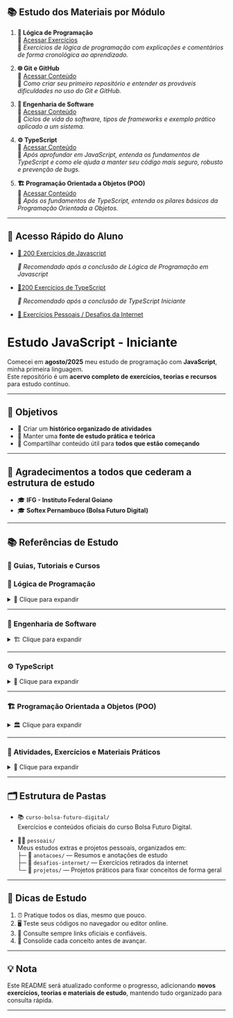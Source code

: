 ## 📚 Estudo dos Materiais por Módulo

1. **🧩 Lógica de Programação**  
   🔗 [Acessar Exercícios](https://github.com/felipem5552/javascript-iniciante/tree/main/curso-bolsa-futuro-digital/01-logica-de-programacao/exercicios)  
   💬 *Exercícios de lógica de programação com explicações e comentários de forma cronológica ao aprendizado.*

2. **🌐 Git e GitHub**  
   🔗 [Acessar Conteúdo](https://github.com/felipem5552/javascript-iniciante/tree/main/curso-bolsa-futuro-digital/02-git-github)  
   💬 *Como criar seu primeiro repositório e entender as prováveis dificuldades no uso do Git e GitHub.*

3. **🧠 Engenharia de Software**  
   🔗 [Acessar Conteúdo](https://github.com/felipem5552/javascript-iniciante/tree/main/curso-bolsa-futuro-digital/03-engenharia-de-software)  
   💬 *Ciclos de vida do software, tipos de frameworks e exemplo prático aplicado a um sistema.*

4. **⚙️ TypeScript**  
   🔗 [Acessar Conteúdo](https://github.com/felipem5552/javascript-iniciante/tree/main/curso-bolsa-futuro-digital/04-typescript-iniciante)  
   💬 *Após aprofundar em JavaScript, entenda os fundamentos de TypeScript e como ele ajuda a manter seu código mais seguro, robusto e prevenção de bugs.*

5. **🏗️ Programação Orientada a Objetos (POO)**  
   🔗 [Acessar Conteúdo](https://github.com/felipem5552/javascript-iniciante/tree/main/curso-bolsa-futuro-digital/05-orientacao-a-objetos)  
   💬 *Após os fundamentos de TypeScript, entenda os pilares básicos da Programação Orientada a Objetos.*

---

## 🔗 Acesso Rápido do Aluno

- [🧠 200 Exercícios de Javascript](https://github.com/felipem5552/200-exercicios-javascript)

  *🔹 Recomendado após a conclusão de Lógica de Programação em Javascript*

- [🧠200 Exercícios de TypeScript](https://github.com/felipem5552/javascript-iniciante/tree/main/pessoais/projetos)

  *🔹 Recomendado após a conclusão de TypeScript Iniciante*

- [🧪 Exercícios Pessoais / Desafios da Internet](https://github.com/felipem5552/javascript-iniciante/tree/main/pessoais)

# Estudo JavaScript - Iniciante

Comecei em **agosto/2025** meu estudo de programação com **JavaScript**, minha primeira linguagem.  
Este repositório é um **acervo completo de exercícios, teorias e recursos** para estudo contínuo.

---

## 🎯 Objetivos
- 📌 Criar um **histórico organizado de atividades**  
- 📌 Manter uma **fonte de estudo prática e teórica**  
- 📌 Compartilhar conteúdo útil para **todos que estão começando**  

---

## 🙏 Agradecimentos a todos que cederam a estrutura de estudo
- 🎓 **IFG - Instituto Federal Goiano**  
- 🎓 **Softex Pernambuco (Bolsa Futuro Digital)**  

---

## 📚 Referências de Estudo

### 📖 Guias, Tutoriais e Cursos

### 🧩 Lógica de Programação

<details>
<summary>🧠 Clique para expandir</summary>

**Se você ainda tem um pouco de dificuldade nos conceitos de lógica de programação, esses conteúdos são ideais:**

- [Introdução à Lógica de Programação (Curso Gratuito IFSUL - 40h)](https://moodle.ifrs.edu.br/course/view.php?id=250)  
- 🎥 *Vídeo introdutório (40 min)* — *Lógica de Programação (IFSUL)*  
- [Lógica de Programação com JavaScript - Dev.to](https://dev.to/telles/logica-de-programacao-com-javascript-iniciante-309n)  
- [Lista de Exercícios - IFRN (PDF)](https://docentes.ifrn.edu.br/jonathanpereira/disciplinas/algoritmos/lista-de-exercicios-2/at_download/file)  
- [Lógica de Programação e Algoritmos com JavaScript - Edécio Iepsen (PDF)](https://www.kufunda.net/publicdocs/L%C3%B3gica%20de%20Programa%C3%A7%C3%A3o%20e%20Algoritmos%20com%20JavaScript%20(Ed%C3%A9cio%20Fernando%20Iepsen).pdf)

</details>

---

### 🧱 Engenharia de Software

<details>
<summary>🏗️ Clique para expandir</summary>

**Material de Estudos - Engenharia de Software**

Esses conteúdos servirão como base para as atividades realizadas

- [📘 Curso Fundação Bradesco - Projetos de Sistemas de TI (15h)](https://www.ev.org.br/cursos/projetos-de-sistemas-de-ti)  

- [📗 Livro Engenharia de Software - Ian Sommerville (Capítulo 2 - 16 páginas)](https://www.facom.ufu.br/~william/Disciplinas%202018-2/BSI-GSI030-EngenhariaSoftware/Livro/engenhariaSoftwareSommerville.pdf)  

- 📘 **Capítulo 2 do livro “Fundamentos de Engenharia de Software”** *(29 páginas)*  
  *🔹 Leitura complementar à de Sommerville.*

- [📙 Guia do Scrum (19 páginas)](https://scrumguides.org/docs/scrumguide/v1/Scrum-Guide-Portuguese-BR.pdf)  
- [📜 Manifesto Ágil (43 linhas)](https://agilemanifesto.org/iso/ptbr/principles.html)

**(Opcional, mas recomendável):**
- [📝 O que é o ciclo de vida do desenvolvimento de software? - Microsoft (15 min)](https://www.microsoft.com/pt-br/power-platform/topics/phases-of-the-software-development-lifecycle#benefits)  
- [☁️ O que é o SDLC (Ciclo de Vida do Desenvolvimento de Software)? - AWS (15 min)](https://aws.amazon.com/pt/what-is/sdlc/)

**Materiais Extras**
- 🎥 *Série de vídeos: Engenharia de Software (24 vídeos, média 18 min cada)*  
- 📕 *Livro: Engenharia de Software – Ian Sommerville (544 páginas)*  
- 📘 *Livro: Engenharia de Software – Uma Abordagem Profissional (Roger Pressman e Bruce Maxim – 968 páginas)*  
- 💼 *Curso: Gestão de Projetos e Fundamentos de Métodos Ágeis (8h)*  

</details>

---

### ⚙️ TypeScript

<details>
<summary>🧩 Clique para expandir</summary>

- [📺 Curso TypeScript para Iniciantes - YouTube](https://www.youtube.com/watch?v=ppDsxbUNtNQ)  
- [📘 Documentação Oficial TypeScript](https://www.typescriptlang.org/docs/handbook/intro.html)  
- [📗 Guia TypeScript Tutorial](https://www.typescripttutorial.net/)  

</details>

---

### 🏗️ Programação Orientada a Objetos (POO)

<details>
<summary>🏛️ Clique para expandir</summary>

- [📘 Guia: Learn Object-Oriented Programming in TypeScript - freeCodeCamp](https://www.freecodecamp.org/news/learn-object-oriented-programming-in-typescript/)  

</details>

---

### 🧪 Atividades, Exercícios e Materiais Práticos

<details>
<summary>📒 Clique para expandir</summary>

- [Lista de Exercícios - IFRN (PDF)](https://docentes.ifrn.edu.br/jonathanpereira/disciplinas/algoritmos/lista-de-exercicios-2/at_download/file)  
- [Repositório de Exercícios - Tiago Vignatti (GitHub)](https://github.com/tiagovignatti/exercicios-javascript?tab=readme-ov-file#exerc%C3%ADcio-11)  
- [Lógica de Programação e Algoritmos com JavaScript - Edécio Iepsen (PDF)](https://www.kufunda.net/publicdocs/L%C3%B3gica%20de%20Programa%C3%A7%C3%A3o%20e%20Algoritmos%20com%20JavaScript%20(Ed%C3%A9cio%20Fernando%20Iepsen).pdf)  

</details>



---

## 🗂️ Estrutura de Pastas

- 📚 `curso-bolsa-futuro-digital/`  
  Exercícios e conteúdos oficiais do curso Bolsa Futuro Digital.

- 🧑‍💻 `pessoais/`  
  Meus estudos extras e projetos pessoais, organizados em:  
  ├─ 📝 `anotacoes/` — Resumos e anotações de estudo  
  ├─ 🎯 `desafios-internet/` — Exercícios retirados da internet  
  └─ 🚀 `projetos/` — Projetos práticos para fixar conceitos de forma geral 

---

## 🚀 Dicas de Estudo
1. ⏰ Pratique todos os dias, mesmo que pouco.  
2. 🖥 Teste seus códigos no navegador ou editor online.  
3. 🔗 Consulte sempre links oficiais e confiáveis.  
4. 📝 Consolide cada conceito antes de avançar.  

---

## 💡 Nota
Este README será atualizado conforme o progresso, adicionando **novos exercícios, teorias e materiais de estudo**, mantendo tudo organizado para consulta rápida.  

---



